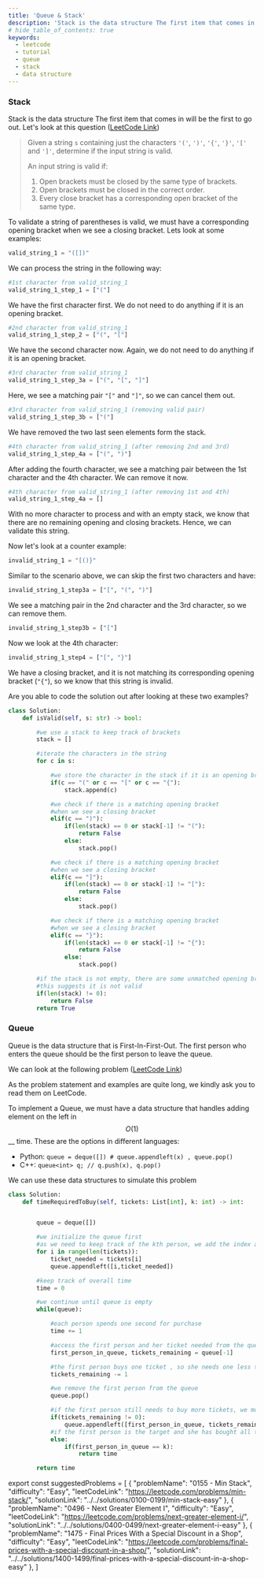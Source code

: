 ```yaml
---
title: 'Queue & Stack'
description: 'Stack is the data structure The first item that comes in will be the first to go out.'
# hide_table_of_contents: true
keywords:
  - leetcode
  - tutorial
  - queue
  - stack
  - data structure
---
```


<TutorialCredits authors="@heiheihang"/>

### Stack

Stack is the data structure The first item that comes in will be the first to go out. Let's look at this question ([LeetCode Link](https://leetcode.com/problems/valid-parentheses/))

> Given a string `s` containing just the characters `'('`, `')'`, `'{'`, `'}'`, `'['` and `']'`, determine if the input string is valid.
>
> An input string is valid if:
>
> 1. Open brackets must be closed by the same type of brackets.
> 2. Open brackets must be closed in the correct order.
> 3. Every close bracket has a corresponding open bracket of the same type.

To validate a string of parentheses is valid, we must have a corresponding opening bracket when we see a closing bracket. Lets look at some examples:

```python
valid_string_1 = "([])"
```

We can process the string in the following way:

```python
#1st character from valid_string_1
valid_string_1_step_1 = ["("]
```

We have the first character first. We do not need to do anything if it is an opening bracket.

```python
#2nd character from valid_string_1
valid_string_1_step_2 = ["(", "["]
```

We have the second character now. Again, we do not need to do anything if it is an opening bracket.

```python
#3rd character from valid_string_1
valid_string_1_step_3a = ["(", "[", "]"]
```

Here, we see a matching pair `"["` and `"]"`, so we can cancel them out.

```python
#3rd character from valid_string_1 (removing valid pair)
valid_string_1_step_3b = ["("]
```

We have removed the two last seen elements form the stack.

```python
#4th character from valid_string_1 (after removing 2nd and 3rd)
valid_string_1_step_4a = ["(", ")"]
```

After adding the fourth character, we see a matching pair between the 1st character and the 4th character. We can remove it now.

```python
#4th character from valid_string_1 (after removing 1st and 4th)
valid_string_1_step_4a = []
```

With no more character to process and with an empty stack, we know that there are no remaining opening and closing brackets. Hence, we can validate this string.

Now let's look at a counter example:

```python
invalid_string_1 = "[()}"
```

Similar to the scenario above, we can skip the first two characters and have:

```python
invalid_string_1_step3a = ["[", "(", ")"]
```

We see a matching pair in the 2nd character and the 3rd character, so we can remove them.

```python
invalid_string_1_step3b = ["["]
```

Now we look at the 4th character:

```python
invalid_string_1_step4 = ["[", "}"]
```

We have a closing bracket, and it is not matching its corresponding opening bracket (`"{"`), so we know that this string is invalid.

Are you able to code the solution out after looking at these two examples?

```python
class Solution:
    def isValid(self, s: str) -> bool:

        #we use a stack to keep track of brackets
        stack = []

        #iterate the characters in the string
        for c in s:

            #we store the character in the stack if it is an opening bracket
            if(c == "(" or c == "[" or c == "{"):
                stack.append(c)

            #we check if there is a matching opening bracket
            #when we see a closing bracket
            elif(c == ")"):
                if(len(stack) == 0 or stack[-1] != "("):
                    return False
                else:
                    stack.pop()

            #we check if there is a matching opening bracket
            #when we see a closing bracket
            elif(c == "]"):
                if(len(stack) == 0 or stack[-1] != "["):
                    return False
                else:
                    stack.pop()

            #we check if there is a matching opening bracket
            #when we see a closing bracket
            elif(c == "}"):
                if(len(stack) == 0 or stack[-1] != "{"):
                    return False
                else:
                    stack.pop()

        #if the stack is not empty, there are some unmatched opening brackets
        #this suggests it is not valid
        if(len(stack) != 0):
            return False
        return True
```

### Queue

Queue is the data structure that is First-In-First-Out. The first person who enters the queue should be the first person to leave the queue.

We can look at the following problem ([LeetCode Link](https://leetcode.com/problems/time-needed-to-buy-tickets/))

As the problem statement and examples are quite long, we kindly ask you to read them on LeetCode.

To implement a Queue, we must have a data structure that handles adding element on the left in $$O(1)$$ \_\_ time. These are the options in different languages:

- Python: `queue = deque([]) # queue.appendleft(x) , queue.pop()`
- C++: `queue<int> q; // q.push(x), q.pop()`

We can use these data structures to simulate this problem

```python
class Solution:
    def timeRequiredToBuy(self, tickets: List[int], k: int) -> int:


        queue = deque([])

        #we initialize the queue first
        #as we need to keep track of the kth person, we add the index as well
        for i in range(len(tickets)):
            ticket_needed = tickets[i]
            queue.appendleft([i,ticket_needed])

        #keep track of overall time
        time = 0

        #we continue until queue is empty
        while(queue):

            #each person spends one second for purchase
            time += 1

            #access the first person and her ticket needed from the queue
            first_person_in_queue, tickets_remaining = queue[-1]

            #the first person buys one ticket , so she needs one less ticket
            tickets_remaining -= 1

            #we remove the first person from the queue
            queue.pop()

            #if the first person still needs to buy more tickets, we move her back to the end of the queue
            if(tickets_remaining != 0):
                queue.appendleft([first_person_in_queue, tickets_remaining])
            #if the first person is the target and she has bought all the tickets, we return the time
            else:
                if(first_person_in_queue == k):
                    return time

        return time
```

export const suggestedProblems = [ { "problemName": "0155 - Min Stack", "difficulty": "Easy", "leetCodeLink": "https://leetcode.com/problems/min-stack/", "solutionLink": "../../solutions/0100-0199/min-stack-easy" }, { "problemName": "0496 - Next Greater Element I", "difficulty": "Easy", "leetCodeLink": "https://leetcode.com/problems/next-greater-element-i/", "solutionLink": "../../solutions/0400-0499/next-greater-element-i-easy" }, { "problemName": "1475 - Final Prices With a Special Discount in a Shop", "difficulty": "Easy", "leetCodeLink": "https://leetcode.com/problems/final-prices-with-a-special-discount-in-a-shop/", "solutionLink": "../../solutions/1400-1499/final-prices-with-a-special-discount-in-a-shop-easy" }, ]

<Table title="Suggested Problems" data={suggestedProblems} />
